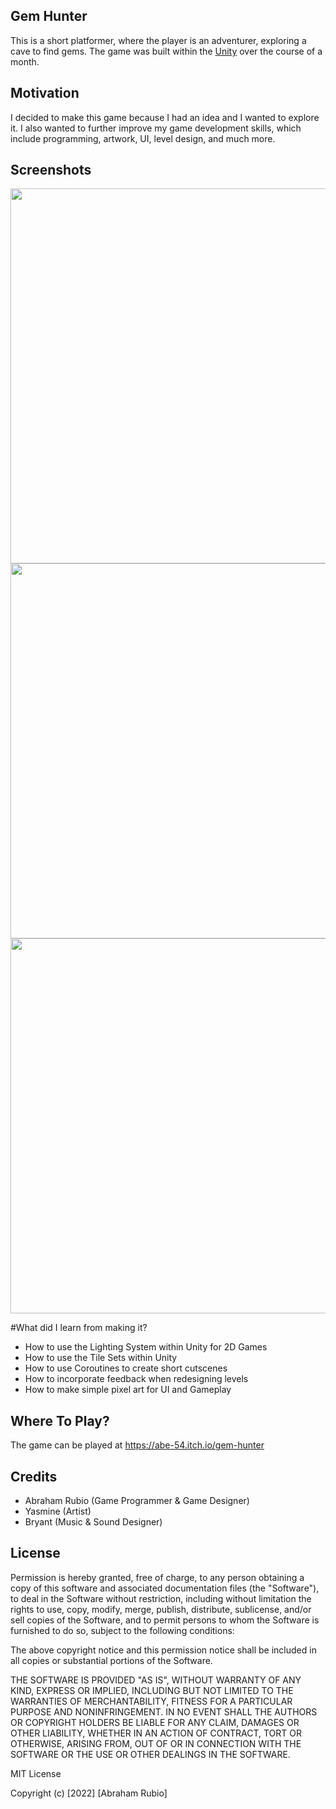 ## Gem Hunter
This is a short platformer, where the player is an adventurer, exploring a cave to find gems. The game was built within the [Unity](https://unity.com/) over the course of a month. 

## Motivation
I decided to make this game because I had an idea and I wanted to explore it. I also wanted to further improve my game development skills, which include programming, artwork, UI, level design, and much more.
 
## Screenshots
<p float="left">
  <img src="https://user-images.githubusercontent.com/93175657/197503497-19ea799e-9de3-4ea4-96ec-0e66c7b15300.png" width="600" />
  <img src="https://user-images.githubusercontent.com/93175657/197504462-374c5960-8a29-43b7-9274-bdefcad6dcc8.png" width="600" /> 
  <img src="https://user-images.githubusercontent.com/93175657/197504682-3bb03cb2-f685-4838-ae97-d568483519f5.png" width="600" />
</p>

#What did I learn from making it?
- How to use the Lighting System within Unity for 2D Games
- How to use the Tile Sets within Unity
- How to use Coroutines to create short cutscenes
- How to incorporate feedback when redesigning levels
- How to make simple pixel art for UI and Gameplay

## Where To Play?
The game can be played at https://abe-54.itch.io/gem-hunter

## Credits
- Abraham Rubio (Game Programmer & Game Designer)
- Yasmine (Artist)
- Bryant (Music & Sound Designer)


## License
Permission is hereby granted, free of charge, to any person obtaining a copy
of this software and associated documentation files (the "Software"), to deal
in the Software without restriction, including without limitation the rights
to use, copy, modify, merge, publish, distribute, sublicense, and/or sell
copies of the Software, and to permit persons to whom the Software is
furnished to do so, subject to the following conditions:

The above copyright notice and this permission notice shall be included in all
copies or substantial portions of the Software.

THE SOFTWARE IS PROVIDED "AS IS", WITHOUT WARRANTY OF ANY KIND, EXPRESS OR
IMPLIED, INCLUDING BUT NOT LIMITED TO THE WARRANTIES OF MERCHANTABILITY,
FITNESS FOR A PARTICULAR PURPOSE AND NONINFRINGEMENT. IN NO EVENT SHALL THE
AUTHORS OR COPYRIGHT HOLDERS BE LIABLE FOR ANY CLAIM, DAMAGES OR OTHER
LIABILITY, WHETHER IN AN ACTION OF CONTRACT, TORT OR OTHERWISE, ARISING FROM,
OUT OF OR IN CONNECTION WITH THE SOFTWARE OR THE USE OR OTHER DEALINGS IN THE
SOFTWARE.

MIT License

Copyright (c) [2022] [Abraham Rubio]
